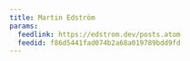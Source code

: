 ```yaml
---
title: Martin Edström
params:
  feedlink: https://edstrom.dev/posts.atom
  feedid: f86d5441fad074b2a68a019789bdd9fd
---
```

